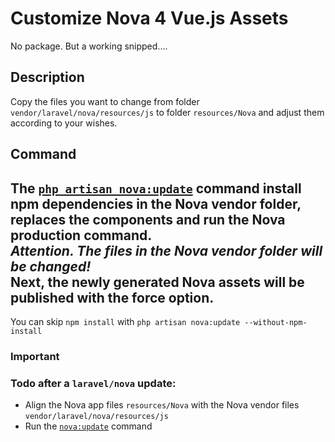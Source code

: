 # Customize Nova 4 Vue.js Assets

No package. But a working snipped....

## Description
Copy the files you want to change from folder `vendor/laravel/nova/resources/js` to folder `resources/Nova` and adjust them according to your wishes.  

## Command
The [`php artisan nova:update`](app/Console/Commands/Nova/NovaUpdateCommand.php) command install npm dependencies in the Nova **vendor** folder, 
replaces the components and run the Nova production command.   
*Attention. The files in the Nova vendor folder will be changed!*  
Next, the newly generated Nova assets will be published with the force option.  
---
You can skip `npm install` with `php artisan nova:update --without-npm-install`

### Important
### Todo after a `laravel/nova` update:
* Align the Nova app files `resources/Nova` with the Nova vendor files `vendor/laravel/nova/resources/js`
* Run the [`nova:update`](app/Console/Commands/Nova/NovaUpdateCommand.php) command
